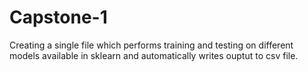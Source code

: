 # Capstone-1

Creating a single file which performs training and testing on different models available in sklearn and automatically writes ouptut to csv file.
